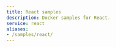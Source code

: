 ```yaml
---
title: React samples
description: Docker samples for React.
service: react
aliases:
- /samples/react/
---
```

